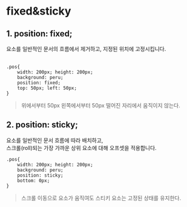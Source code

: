 # fixed&sticky

## 1. position: fixed;
요소를 일반적인 문서의 흐름에서 제거하고, 지정된 위치에 고정시킵니다.<br><br>
```
.pos{
    width: 200px; height: 200px;
    background: peru;
    position: fixed;
    top: 50px; left: 50px;
}
```
> 위에서부터 50px 왼쪽에서부터 50px 떨어진 자리에서 움직이지 않는다.<br>

## 2. position: sticky;
요소를 일반적인 문서 흐름에 따라 배치하고,<br>
스크롤(roll)되는 가장 가까운 상위 요소에 대해 오프셋을 적용합니다.<br>
```
.pos{
    width: 200px; height: 200px;
    background: peru;
    position: sticky;
    bottom: 0px;
}
```
> 스크롤 이동으로 요소가 움직여도 스티키 요소는 고정된 상태를 유지한다.